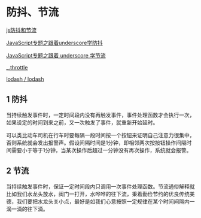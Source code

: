 # 防抖、节流

[js防抖和节流](https://www.cnblogs.com/momo798/p/9177767.html)

[JavaScript专题之跟着underscore学防抖](https://github.com/mqyqingfeng/Blog/issues/22)

[JavaScript专题之跟着 underscore 学节流](https://github.com/mqyqingfeng/Blog/issues/26)

[_.throttle](https://www.lodashjs.com/docs/lodash.throttle)

[lodash / lodash](https://github.com/lodash/lodash/blob/master/debounce.js)

## 1 防抖

当持续触发事件时，一定时间段内没有再触发事件，事件处理函数才会执行一次，如果设定的时间到来之前，又一次触发了事件，就重新开始延时。

可以类比动车司机在行车时要每隔一段时间按一个按钮来证明自己注意力很集中，否则系统就会发出报警声。假设间隔时间是1分钟，即相邻两次按按钮操作间隔时间需要小于等于1分钟，当某次操作后超过一分钟没有再次操作，系统就会报警。

## 2 节流

当持续触发事件时，保证一定时间段内只调用一次事件处理函数。节流通俗解释就比如我们水龙头放水，阀门一打开，水哗哗的往下流，秉着勤俭节约的优良传统美德，我们要把水龙头关小点，最好是如我们心意按照一定规律在某个时间间隔内一滴一滴的往下滴。